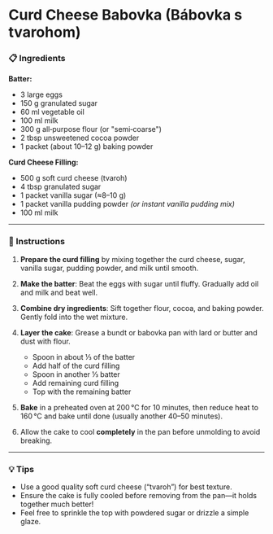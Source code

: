 # Curd Cheese Babovka (Bábovka s tvarohom)

### 📋 Ingredients

**Batter:**

* 3 large eggs
* 150 g granulated sugar
* 60 ml vegetable oil
* 100 ml milk
* 300 g all‑purpose flour (or "semi‑coarse")
* 2 tbsp unsweetened cocoa powder
* 1 packet (about 10–12 g) baking powder

**Curd Cheese Filling:**

* 500 g soft curd cheese (tvaroh)
* 4 tbsp granulated sugar
* 1 packet vanilla sugar (≈8–10 g)
* 1 packet vanilla pudding powder *(or instant vanilla pudding mix)*
* 100 ml milk

---

### 🍴 Instructions

1. **Prepare the curd filling** by mixing together the curd cheese, sugar, vanilla sugar, pudding powder, and milk until smooth.
2. **Make the batter**: Beat the eggs with sugar until fluffy. Gradually add oil and milk and beat well.
3. **Combine dry ingredients**: Sift together flour, cocoa, and baking powder. Gently fold into the wet mixture.
4. **Layer the cake**: Grease a bundt or babovka pan with lard or butter and dust with flour.

   * Spoon in about ⅓ of the batter
   * Add half of the curd filling
   * Spoon in another ⅓ batter
   * Add remaining curd filling
   * Top with the remaining batter
5. **Bake** in a preheated oven at 200 °C for 10 minutes, then reduce heat to 160 °C and bake until done (usually another 40–50 minutes).
6. Allow the cake to cool **completely** in the pan before unmolding to avoid breaking.

---

### 💡 Tips

* Use a good quality soft curd cheese (“tvaroh”) for best texture.
* Ensure the cake is fully cooled before removing from the pan—it holds together much better!
* Feel free to sprinkle the top with powdered sugar or drizzle a simple glaze.
